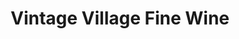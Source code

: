 ---
title: "Vintage Village Fine Wine"
url: /lathrup-village/vintage-village-fine-wine/
shop: alcohol
---